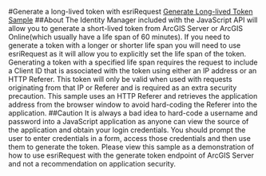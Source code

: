#Generate a long-lived token with esriRequest
[Generate Long-lived Token Sample](http://esri.github.io/developer-support/web-js/generate-long-lived-token/index.html)
##About
The Identity Manager included with the JavaScript API will allow you to generate a short-lived token from ArcGIS Server or ArcGIS Online(which usually have a life span of 60 minutes). If you need to generate a token with a longer or shorter life span you will need to use esriRequest as it will allow you to explicitly set the life span of the token. Generating a token with a specified life span requires the request to include a Client ID that is associated with the token using either an IP address or an HTTP Referer. This token will only be valid when used with requests originating from that IP or Referer and is required as an extra security precaution. This sample uses an HTTP Referer and retrieves the application address from the browser window to avoid hard-coding the Referer into the application.
##Caution
It is always a bad idea to hard-code a username and password into a JavaScript application as anyone can view the source of the application and obtain your login credentials. You should prompt the user to enter credentials in a form, access those credentials and then use them to generate the token. Please view this sample as a demonstration of how to use esriRequest with the generate token endpoint of ArcGIS Server and not a recommendation on application security.

